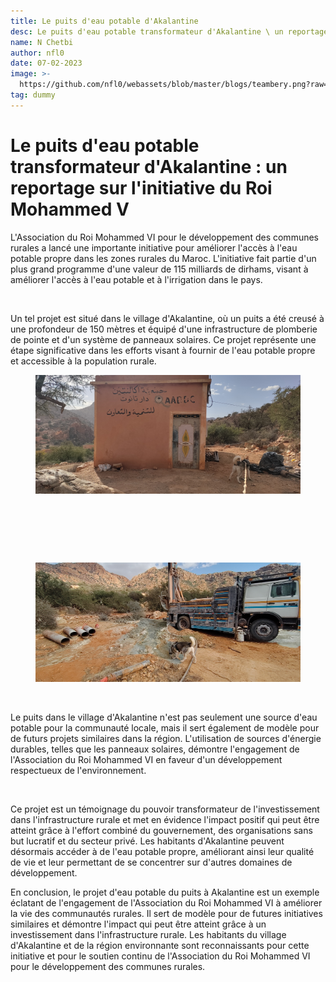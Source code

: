 ```yaml
---
title: Le puits d'eau potable d'Akalantine
desc: Le puits d'eau potable transformateur d'Akalantine \ un reportage sur l'initiative du Roi Mohammed V
name: N Chetbi
author: nfl0
date: 07-02-2023
image: >-
  https://github.com/nfl0/webassets/blob/master/blogs/teambery.png?raw=true
tag: dummy
---
```


# Le puits d'eau potable transformateur d'Akalantine : un reportage sur l'initiative du Roi Mohammed V

L'Association du Roi Mohammed VI pour le développement des communes rurales a lancé une importante initiative pour améliorer l'accès à l'eau potable propre dans les zones rurales du Maroc. L'initiative fait partie d'un plus grand programme d'une valeur de 115 milliards de dirhams, visant à améliorer l'accès à l'eau potable et à l'irrigation dans le pays.

<figure><img src="https://middle-east-online.com/sites/default/files/styles/home_special_coverage_1920xauto/public/2022-11/morocco%20king%20Mohammed%20VI.jpg?itok=AkrS_z5G" alt=""><figcaption></figcaption></figure>

Un tel projet est situé dans le village d'Akalantine, où un puits a été creusé à une profondeur de 150 mètres et équipé d'une infrastructure de plomberie de pointe et d'un système de panneaux solaires. Ce projet représente une étape significative dans les efforts visant à fournir de l'eau potable propre et accessible à la population rurale.

<div>

<figure><img src="../.gitbook/assets/6.jpg" alt=""><figcaption></figcaption></figure>

 

<figure><img src="../.gitbook/assets/5.jpg" alt=""><figcaption></figcaption></figure>

 

<figure><img src="../.gitbook/assets/4.jpg" alt=""><figcaption></figcaption></figure>

 

<figure><img src="../.gitbook/assets/3.jpg" alt=""><figcaption></figcaption></figure>

 

<figure><img src="../.gitbook/assets/2.jpg" alt=""><figcaption></figcaption></figure>

 

<figure><img src="../.gitbook/assets/1.jpg" alt=""><figcaption></figcaption></figure>

</div>

Le puits dans le village d'Akalantine n'est pas seulement une source d'eau potable pour la communauté locale, mais il sert également de modèle pour de futurs projets similaires dans la région. L'utilisation de sources d'énergie durables, telles que les panneaux solaires, démontre l'engagement de l'Association du Roi Mohammed VI en faveur d'un développement respectueux de l'environnement.

<figure><img src="https://www.moroccoworldnews.com/wp-content/uploads/2023/01/casablanca-to-host-fifth-industry-mornings-to-discuss-moroccos-water-management-800x450.jpeg" alt=""><figcaption></figcaption></figure>

Ce projet est un témoignage du pouvoir transformateur de l'investissement dans l'infrastructure rurale et met en évidence l'impact positif qui peut être atteint grâce à l'effort combiné du gouvernement, des organisations sans but lucratif et du secteur privé. Les habitants d'Akalantine peuvent désormais accéder à de l'eau potable propre, améliorant ainsi leur qualité de vie et leur permettant de se concentrer sur d'autres domaines de développement.

En conclusion, le projet d'eau potable du puits à Akalantine est un exemple éclatant de l'engagement de l'Association du Roi Mohammed VI à améliorer la vie des communautés rurales. Il sert de modèle pour de futures initiatives similaires et démontre l'impact qui peut être atteint grâce à un investissement dans l'infrastructure rurale. Les habitants du village d'Akalantine et de la région environnante sont reconnaissants pour cette initiative et pour le soutien continu de l'Association du Roi Mohammed VI pour le développement des communes rurales.
